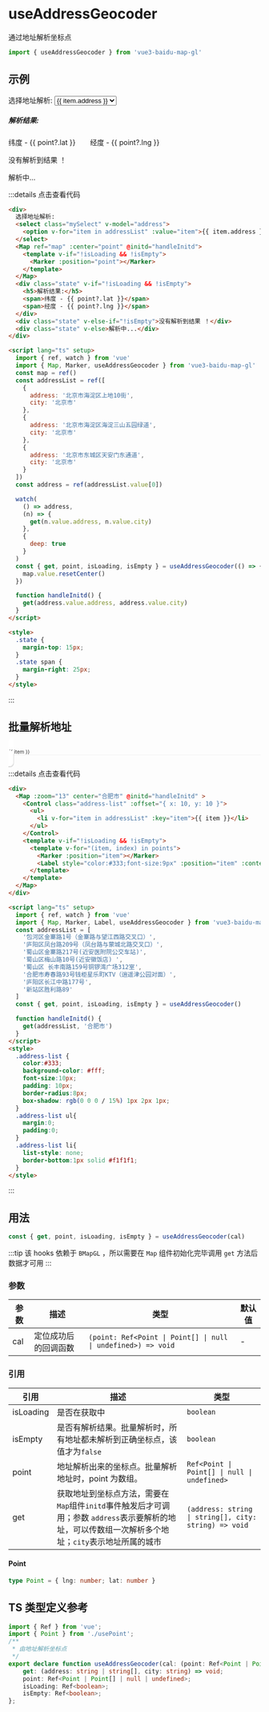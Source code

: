 # useAddressGeocoder <Badge type="tip" text="^0.0.39" />

通过地址解析坐标点

```ts
import { useAddressGeocoder } from 'vue3-baidu-map-gl'
```

## 示例

<div>
  选择地址解析:
  <select class="mySelect" v-model="address">
    <option v-for="item in addressList" :value="item">{{ item.address }}</option>
  </select>
  <Map ref="map" :center="point" @initd="handleInitd" >
    <template v-if="!isLoading && !isEmpty">
      <Marker :position="point"></Marker>
    </template>
  </Map>
  <div class="state" v-if="!isLoading && !isEmpty">
    <h5>解析结果:</h5>
    <span>纬度 - {{ point?.lat }}</span>
    <span>经度 - {{ point?.lng }}</span>
  </div>
  <div class="state" v-else-if="!isEmpty">
    没有解析到结果 ！
  </div>
  <div class="state"  v-else>
    解析中...
  </div>
</div>

<script lang="ts" setup>
  import { ref, watch } from 'vue'
  import { useAddressGeocoder } from '../../../packages'
  const map = ref()
  const addressList = ref([
    {
      address: '北京市海淀区上地10街',
      city: '北京市'
    },
    {
      address: '北京市海淀区海淀三山五园绿道',
      city: '北京市'
    },
    {
      address: '北京市东城区天安门东通道',
      city: '北京市'
    },
    {
      address: '北京市昌平区国家知识产权局科学城办公区-5号楼',
      city: '北京市'
    },
    {
      address: '北京市朝阳区东三环中路7号院-1',
      city: '北京市'
    }
  ])

  const addressList1 = ["包河区金寨路1号（金寨路与望江西路交叉口）",
            "庐阳区凤台路209号（凤台路与蒙城北路交叉口）",
            "蜀山区金寨路217号(近安医附院公交车站)",
            "蜀山区梅山路10号(近安徽饭店) ",
            "蜀山区 长丰南路159号铜锣湾广场312室",
            "合肥市寿春路93号钱柜星乐町KTV（逍遥津公园对面）",
            "庐阳区长江中路177号",
            "新站区胜利路89"]
  const address = ref(addressList.value[0])

  watch(
    () => address,
    (n) => {
      get(n.value.address, n.value.city)
    },
    {
      deep: true
    }
  )
  const { get, point, isLoading, isEmpty } = useAddressGeocoder(() => {
    map.value.resetCenter()
  })

  const { get:get1, point:points, isLoading:isLoading1, isEmpty:isEmpty1 } = useAddressGeocoder()

  function handleInitd() {
    get(address.value.address, address.value.city)
  }
  function handleInitd1() {
    get1(addressList1, "合肥市")
  }
</script>

<style>
  .state {
    margin-top: 15px;
  }
  .state span {
    margin-right: 25px;
  }
  .address-list {
    color:#333; 
    background-color: #fff;
    font-size:10px; 
    padding: 10px;
    border-radius:8px;
    box-shadow: rgb(0 0 0 / 15%) 1px 2px 1px;
  }
  .address-list ul{
    margin:0;
    padding:0;
  }
  .address-list li{
    list-style: none;
    border-bottom:1px solid #f1f1f1;
  }
</style>

:::details 点击查看代码

<!-- prettier-ignore -->
```html
<div>
  选择地址解析:
  <select class="mySelect" v-model="address">
    <option v-for="item in addressList" :value="item">{{ item.address }}</option>
  </select>
  <Map ref="map" :center="point" @initd="handleInitd">
    <template v-if="!isLoading && !isEmpty">
      <Marker :position="point"></Marker>
    </template>
  </Map>
  <div class="state" v-if="!isLoading && !isEmpty">
    <h5>解析结果:</h5>
    <span>纬度 - {{ point?.lat }}</span>
    <span>经度 - {{ point?.lng }}</span>
  </div>
  <div class="state" v-else-if="!isEmpty">没有解析到结果 ！</div>
  <div class="state" v-else>解析中...</div>
</div>

<script lang="ts" setup>
  import { ref, watch } from 'vue'
  import { Map, Marker, useAddressGeocoder } from 'vue3-baidu-map-gl'
  const map = ref()
  const addressList = ref([
    {
      address: '北京市海淀区上地10街',
      city: '北京市'
    },
    {
      address: '北京市海淀区海淀三山五园绿道',
      city: '北京市'
    },
    {
      address: '北京市东城区天安门东通道',
      city: '北京市'
    }
  ])
  const address = ref(addressList.value[0])

  watch(
    () => address,
    (n) => {
      get(n.value.address, n.value.city)
    },
    {
      deep: true
    }
  )
  const { get, point, isLoading, isEmpty } = useAddressGeocoder(() => {
    map.value.resetCenter()
  })

  function handleInitd() {
    get(address.value.address, address.value.city)
  }
</script>

<style>
  .state {
    margin-top: 15px;
  }
  .state span {
    margin-right: 25px;
  }
</style>
```

:::

## 批量解析地址

<div>
  <Map :zoom="13" center="合肥市" @initd="handleInitd1" >
    <Control class="address-list" :offset="{ x: 10, y: 10 }">
      <ul>
        <li v-for="item in addressList1" :key="item">{{ item }}</li>
      </ul>
    </Control>
    <template v-if="!isLoading1 && !isEmpty1">
      <template v-for="(item, index) in points">
        <Marker :position="item"></Marker>
        <Label style="color:#333;font-size:9px" :position="item" :content="addressList1[index]"></Label>
      </template>
    </template>
  </Map>
</div>

:::details 点击查看代码

<!-- prettier-ignore -->
```html
<div>
  <Map :zoom="13" center="合肥市" @initd="handleInitd" >
    <Control class="address-list" :offset="{ x: 10, y: 10 }">
      <ul>
        <li v-for="item in addressList" :key="item">{{ item }}</li>
      </ul>
    </Control>
    <template v-if="!isLoading && !isEmpty">
      <template v-for="(item, index) in points">
        <Marker :position="item"></Marker>
        <Label style="color:#333;font-size:9px" :position="item" :content="addressList[index]"></Label>
      </template>
    </template>
  </Map>
</div>

<script lang="ts" setup>
  import { ref, watch } from 'vue'
  import { Map, Marker, Label, useAddressGeocoder } from 'vue3-baidu-map-gl'
  const addressList = [
    '包河区金寨路1号（金寨路与望江西路交叉口）',
    '庐阳区凤台路209号（凤台路与蒙城北路交叉口）',
    '蜀山区金寨路217号(近安医附院公交车站)',
    '蜀山区梅山路10号(近安徽饭店) ',
    '蜀山区 长丰南路159号铜锣湾广场312室',
    '合肥市寿春路93号钱柜星乐町KTV（逍遥津公园对面）',
    '庐阳区长江中路177号',
    '新站区胜利路89'
  ]
  const { get, point, isLoading, isEmpty } = useAddressGeocoder()

  function handleInitd() {
    get(addressList, '合肥市')
  }
</script>
<style>
  .address-list {
    color:#333; 
    background-color: #fff;
    font-size:10px; 
    padding: 10px;
    border-radius:8px;
    box-shadow: rgb(0 0 0 / 15%) 1px 2px 1px;
  }
  .address-list ul{
    margin:0;
    padding:0;
  }
  .address-list li{
    list-style: none;
    border-bottom:1px solid #f1f1f1;
  }
</style>
```

:::

## 用法

```ts
const { get, point, isLoading, isEmpty } = useAddressGeocoder(cal)
```

:::tip
该 hooks 依赖于 `BMapGL` ，所以需要在 `Map` 组件初始化完毕调用 `get` 方法后数据才可用
:::

### 参数

| 参数 | 描述                 | 类型                                                          | 默认值 |
| ---- | -------------------- | ------------------------------------------------------------- | ------ |
| cal  | 定位成功后的回调函数 | `(point: Ref<Point \| Point[] \| null \| undefined>) => void` | -      |

### 引用

| 引用      | 描述                                                                                                                                                 | 类型                                                  |
| --------- | ---------------------------------------------------------------------------------------------------------------------------------------------------- | ----------------------------------------------------- |
| isLoading | 是否在获取中                                                                                                                                         | `boolean`                                             |
| isEmpty   | 是否有解析结果。批量解析时，所有地址都未解析到正确坐标点，该值才为`false`                                                                                 | `boolean`                                             |
| point     | 地址解析出来的坐标点。批量解析地址时，point 为数组。                                                                                                 | `Ref<Point \| Point[] \| null \| undefined>`          |
| get       | 获取地址到坐标点方法，需要在`Map`组件`initd`事件触发后才可调用；参数 `address`表示要解析的地址，可以传数组一次解析多个地址；`city`表示地址所属的城市 | `(address: string \| string[], city: string) => void` |

#### Point

```ts
type Point = { lng: number; lat: number }
```

## TS 类型定义参考

```ts
import { Ref } from 'vue';
import { Point } from './usePoint';
/**
 * 由地址解析坐标点
 */
export declare function useAddressGeocoder(cal: (point: Ref<Point | Point[]>) => void): {
    get: (address: string | string[], city: string) => void;
    point: Ref<Point | Point[] | null | undefined>;
    isLoading: Ref<boolean>;
    isEmpty: Ref<boolean>;
};
```
